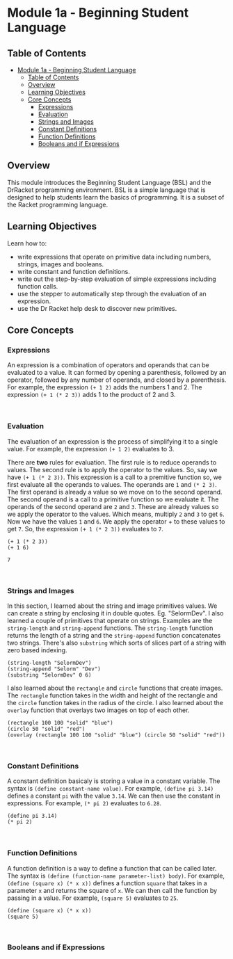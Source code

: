 # Module 1a - Beginning Student Language

## Table of Contents

- [Module 1a - Beginning Student Language](#module-1a---beginning-student-language)
  - [Table of Contents](#table-of-contents)
  - [Overview](#overview)
  - [Learning Objectives](#learning-objectives)
  - [Core Concepts](#core-concepts)
    - [Expressions](#expressions)
    - [Evaluation](#evaluation)
    - [Strings and Images](#strings-and-images)
    - [Constant Definitions](#constant-definitions)
    - [Function Definitions](#function-definitions)
    - [Booleans and if Expressions](#booleans-and-if-expressions)

## Overview

This module introduces the Beginning Student Language (BSL) and the DrRacket programming environment. BSL is a simple language that is designed to help students learn the basics of programming. It is a subset of the Racket programming language.

## Learning Objectives

Learn how to:

- write expressions that operate on primitive data including numbers, strings, images and booleans.
- write constant and function definitions.
- write out the step-by-step evaluation of simple expressions including function calls.
- use the stepper to automatically step through the evaluation of an expression.
- use the Dr Racket help desk to discover new primitives.

## Core Concepts

### Expressions

An expression is a combination of operators and operands that can be evaluated to a value.
It can formed by opening a parenthesis, followed by an operator, followed by any number of operands, and closed by a parenthesis. For example, the expression `(+ 1 2)` adds the numbers 1 and 2. The expression `(+ 1 (* 2 3))` adds 1 to the product of 2 and 3.

<br>

### Evaluation

The evaluation of an expression is the process of simplifying it to a single value. For example, the expression `(+ 1 2)` evaluates to 3.

There are **two** rules for evaluation. The first rule is to reduce operands to values. The second rule is to apply the operator to the values. So, say we have `(+ 1 (* 2 3))`. This expression is a call to a premitive function so, we first evaluate all the operands to values. The operands are `1` and `(* 2 3)`. The first operand is already a value so we move on to the second operand. The second operand is a call to a primitive function so we evaluate it. The operands of the second operand are `2` and `3`. These are already values so we apply the operator to the values. Which means, multiply `2` and `3` to get `6`. Now we have the values `1` and `6`. We apply the operator + to these values to get `7`. So, the expression `(+ 1 (* 2 3))` evaluates to `7`.

```racket
(+ 1 (* 2 3))
(+ 1 6)

7
```

<br>

### Strings and Images

In this section, I learned about the string and image primitives values. We can create a string by enclosing it in double quotes. Eg. "SelormDev". I also learned a couple of primitives that operate on strings. Examples are the `string-length` and `string-append` functions. The `string-length` function returns the length of a string and the `string-append` function concatenates two strings. There's also `substring` which sorts of slices part of a string with zero based indexing.

```racket
(string-length "SelormDev")
(string-append "Selorm" "Dev")
(substring "SelormDev" 0 6)
```

I also learned about the `rectangle` and `circle` functions that create images. The `rectangle` function takes in the width and height of the rectangle and the `circle` function takes in the radius of the circle. I also learned about the `overlay` function that overlays two images on top of each other.

```racket
(rectangle 100 100 "solid" "blue")
(circle 50 "solid" "red")
(overlay (rectangle 100 100 "solid" "blue") (circle 50 "solid" "red"))
```

<br>

### Constant Definitions

A constant definition basicaly is storing a value in a constant variable. The syntax is `(define constant-name value)`. For example, `(define pi 3.14)` defines a constant `pi` with the value `3.14`. We can then use the constant in expressions. For example, `(* pi 2)` evaluates to `6.28`.

```racket
(define pi 3.14)
(* pi 2)
```

<br>

### Function Definitions

A function definition is a way to define a function that can be called later. The syntax is `(define (function-name parameter-list) body)`. For example, `(define (square x) (* x x))` defines a function `square` that takes in a parameter `x` and returns the square of `x`. We can then call the function by passing in a value. For example, `(square 5)` evaluates to `25`.

```racket
(define (square x) (* x x))
(square 5)
```

<br>

### Booleans and if Expressions
